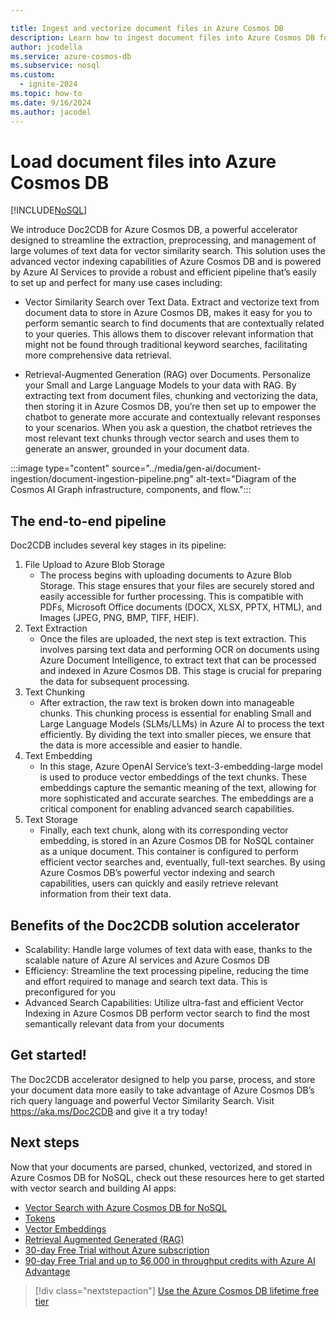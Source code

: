 ```yaml
---

title: Ingest and vectorize document files in Azure Cosmos DB
description: Learn how to ingest document files into Azure Cosmos DB for NoSQL
author: jcodella
ms.service: azure-cosmos-db
ms.subservice: nosql
ms.custom:
  - ignite-2024
ms.topic: how-to
ms.date: 9/16/2024
ms.author: jacodel
---
```


# Load document files into Azure Cosmos DB

[!INCLUDE[NoSQL](../includes/appliesto-nosql.md)]

We introduce Doc2CDB for Azure Cosmos DB, a powerful accelerator designed to streamline the extraction, preprocessing, and management of large volumes of text data for vector similarity search. This solution uses the advanced vector indexing capabilities of Azure Cosmos DB and is powered by Azure AI Services to provide a robust and efficient pipeline that’s easily to set up and perfect for many use cases including:

- Vector Similarity Search over Text Data. Extract and vectorize text from document data to store in Azure Cosmos DB, makes it easy for you to perform semantic search to find documents that are contextually related to your queries. This allows them to discover relevant information that might not be found through traditional keyword searches, facilitating more comprehensive data retrieval.

- Retrieval-Augmented Generation (RAG) over Documents. Personalize your Small and Large Language Models to your data with RAG. By extracting text from document files, chunking and vectorizing the data, then storing it in Azure Cosmos DB, you’re then set up to empower the chatbot to generate more accurate and contextually relevant responses to your scenarios. When you ask a question, the chatbot retrieves the most relevant text chunks through vector search and uses them to generate an answer, grounded in your document data.


:::image type="content" source="../media/gen-ai/document-ingestion/document-ingestion-pipeline.png" alt-text="Diagram of the Cosmos AI Graph infrastructure, components, and flow.":::


## The end-to-end pipeline

Doc2CDB includes several key stages in its pipeline:
1. File Upload to Azure Blob Storage
   - The process begins with uploading documents to Azure Blob Storage. This stage ensures that your files are securely stored and easily accessible for further processing. This is compatible with PDFs, Microsoft Office documents (DOCX, XLSX, PPTX, HTML), and Images (JPEG, PNG, BMP, TIFF, HEIF). 
2. Text Extraction
   - Once the files are uploaded, the next step is text extraction. This involves parsing text data and performing OCR on documents using Azure Document Intelligence, to extract text that can be processed and indexed in Azure Cosmos DB. This stage is crucial for preparing the data for subsequent processing.
3. Text Chunking
   - After extraction, the raw text is broken down into manageable chunks. This chunking process is essential for enabling Small and Large Language Models (SLMs/LLMs) in Azure AI to process the text efficiently. By dividing the text into smaller pieces, we ensure that the data is more accessible and easier to handle.
4. Text Embedding
   - In this stage, Azure OpenAI Service’s text-3-embedding-large model is used to produce vector embeddings of the text chunks. These embeddings capture the semantic meaning of the text, allowing for more sophisticated and accurate searches. The embeddings are a critical component for enabling advanced search capabilities.
5. Text Storage
   - Finally, each text chunk, along with its corresponding vector embedding, is stored in an Azure Cosmos DB for NoSQL container as a unique document. This container is configured to perform efficient vector searches and, eventually, full-text searches. By using Azure Cosmos DB’s powerful vector indexing and search capabilities, users can quickly and easily retrieve relevant information from their text data.

## Benefits of the Doc2CDB solution accelerator
- Scalability: Handle large volumes of text data with ease, thanks to the scalable nature of Azure AI services and Azure Cosmos DB
- Efficiency: Streamline the text processing pipeline, reducing the time and effort required to manage and search text data. This is preconfigured for you
- Advanced Search Capabilities: Utilize ultra-fast and efficient Vector Indexing in Azure Cosmos DB perform vector search to find the most semantically relevant data from your documents

## Get started!

The Doc2CDB accelerator designed to help you parse, process, and store your document data more easily to take advantage of Azure Cosmos DB’s rich query language and powerful Vector Similarity Search.  Visit https://aka.ms/Doc2CDB and give it a try today!


## Next steps

Now that your documents are parsed, chunked, vectorized, and stored in Azure Cosmos DB for NoSQL, check out these resources here to get started with vector search and building AI apps:

- [Vector Search with Azure Cosmos DB for NoSQL](vector-search-overview.md)
- [Tokens](tokens.md)
- [Vector Embeddings](vector-embeddings.md)
- [Retrieval Augmented Generated (RAG)](rag.md)
- [30-day Free Trial without Azure subscription](https://azure.microsoft.com/try/cosmosdb/)
- [90-day Free Trial and up to $6,000 in throughput credits with Azure AI Advantage](../ai-advantage.md)

> [!div class="nextstepaction"]
> [Use the Azure Cosmos DB lifetime free tier](../free-tier.md)
